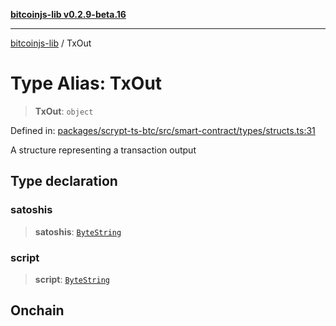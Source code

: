 [**bitcoinjs-lib v0.2.9-beta.16**](../README.md)

***

[bitcoinjs-lib](../README.md) / TxOut

# Type Alias: TxOut

> **TxOut**: `object`

Defined in: [packages/scrypt-ts-btc/src/smart-contract/types/structs.ts:31](https://github.com/sCrypt-Inc/scrypt-btc-mono/blob/7d2760b2d3565565fcb011792878d3764e0701be/packages/scrypt-ts-btc/src/smart-contract/types/structs.ts#L31)

A structure representing a transaction output

## Type declaration

### satoshis

> **satoshis**: [`ByteString`](ByteString.md)

### script

> **script**: [`ByteString`](ByteString.md)

## Onchain
